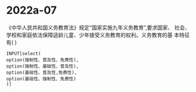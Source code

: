 # 2022a-07
《中华人民共和国义务教育法》规定“国家实施九年义务教育”,要求国家、
社会、学校和家庭依法保障适龄儿童、少年接受义务教育的权利。义务教育的基
本特征有( )
```meta-bind
INPUT[select(
option(强制性、普及性、免费性),
option(强制性、基础性、普及性),
option(基础性、普及性,免费性),
option(基础性、强制性、免费性)
)]
```